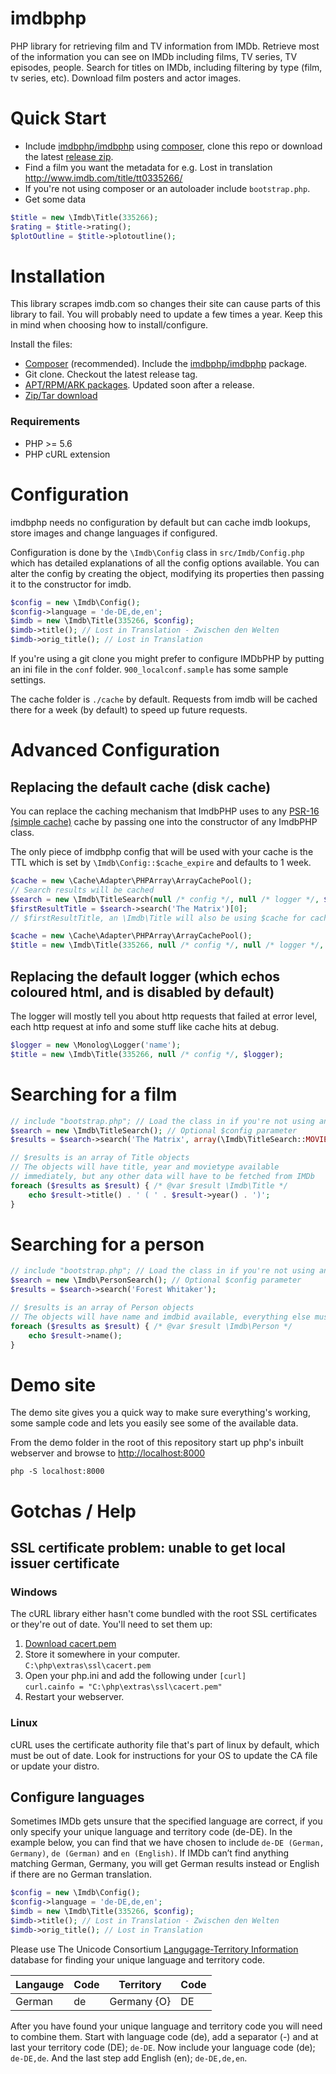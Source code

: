 imdbphp
=======

PHP library for retrieving film and TV information from IMDb.
Retrieve most of the information you can see on IMDb including films, TV series, TV episodes, people.
Search for titles on IMDb, including filtering by type (film, tv series, etc).
Download film posters and actor images.


Quick Start
===========

* Include [imdbphp/imdbphp](https://packagist.org/packages/imdbphp/imdbphp) using [composer](https://www.getcomposer.org), clone this repo or download the latest [release zip](https://github.com/tboothman/imdbphp/releases).
* Find a film you want the metadata for e.g. Lost in translation http://www.imdb.com/title/tt0335266/
* If you're not using composer or an autoloader include `bootstrap.php`.
* Get some data
```php
$title = new \Imdb\Title(335266);
$rating = $title->rating();
$plotOutline = $title->plotoutline();
```

Installation
============

This library scrapes imdb.com so changes their site can cause parts of this library to fail. You will probably need to update a few times a year. Keep this in mind when choosing how to install/configure.

Install the files:
* [Composer](https://www.getcomposer.org) (recommended). Include the [imdbphp/imdbphp](https://packagist.org/packages/imdbphp/imdbphp) package.
* Git clone. Checkout the latest release tag.
* [APT/RPM/ARK packages](http://apt.izzysoft.de/). Updated soon after a release.
* [Zip/Tar download](https://github.com/tboothman/imdbphp/releases)

### Requirements
* PHP >= 5.6
* PHP cURL extension


Configuration
=============

imdbphp needs no configuration by default but can cache imdb lookups, store images and change languages if configured.

Configuration is done by the `\Imdb\Config` class in `src/Imdb/Config.php` which has detailed explanations of all the config options available.
You can alter the config by creating the object, modifying its properties then passing it to the constructor for imdb.
```php
$config = new \Imdb\Config();
$config->language = 'de-DE,de,en';
$imdb = new \Imdb\Title(335266, $config);
$imdb->title(); // Lost in Translation - Zwischen den Welten
$imdb->orig_title(); // Lost in Translation
```

If you're using a git clone you might prefer to configure IMDbPHP by putting an ini file in the `conf` folder. `900_localconf.sample` has some sample settings.

The cache folder is `./cache` by default. Requests from imdb will be cached there for a week (by default) to speed up future requests.

Advanced Configuration
======================
Replacing the default cache (disk cache)
------------------------
You can replace the caching mechanism that ImdbPHP uses to any [PSR-16 (simple cache)](https://github.com/php-fig/fig-standards/blob/master/accepted/PSR-16-simple-cache.md) cache
by passing one into the constructor of any ImdbPHP class.

The only piece of imdbphp config that will be used with your cache is the TTL which is set by `\Imdb\Config::$cache_expire` and defaults to 1 week.
```php
$cache = new \Cache\Adapter\PHPArray\ArrayCachePool();
// Search results will be cached
$search = new \Imdb\TitleSearch(null /* config */, null /* logger */, $cache);
$firstResultTitle = $search->search('The Matrix')[0];
// $firstResultTitle, an \Imdb\Title will also be using $cache for caching any page requests it does
```

```php
$cache = new \Cache\Adapter\PHPArray\ArrayCachePool();
$title = new \Imdb\Title(335266, null /* config */, null /* logger */, $cache);
```

Replacing the default logger (which echos coloured html, and is disabled by default)
------------------------------------------------------------------------------------
The logger will mostly tell you about http requests that failed at error level, each http request at info and some stuff like cache hits at debug.

```php
$logger = new \Monolog\Logger('name');
$title = new \Imdb\Title(335266, null /* config */, $logger);
```

Searching for a film
====================

```php
// include "bootstrap.php"; // Load the class in if you're not using an autoloader
$search = new \Imdb\TitleSearch(); // Optional $config parameter
$results = $search->search('The Matrix', array(\Imdb\TitleSearch::MOVIE)); // Optional second parameter restricts types returned

// $results is an array of Title objects
// The objects will have title, year and movietype available
// immediately, but any other data will have to be fetched from IMDb
foreach ($results as $result) { /* @var $result \Imdb\Title */
    echo $result->title() . ' ( ' . $result->year() . ')';
}
```

Searching for a person
======================
```php
// include "bootstrap.php"; // Load the class in if you're not using an autoloader
$search = new \Imdb\PersonSearch(); // Optional $config parameter
$results = $search->search('Forest Whitaker');

// $results is an array of Person objects
// The objects will have name and imdbid available, everything else must be fetched from IMDb
foreach ($results as $result) { /* @var $result \Imdb\Person */
    echo $result->name();
}
```

Demo site
=========
The demo site gives you a quick way to make sure everything's working, some sample code and lets you easily see some of the available data.

From the demo folder in the root of this repository start up php's inbuilt webserver and browse to [http://localhost:8000]()

`php -S localhost:8000`


Gotchas / Help
==============
SSL certificate problem: unable to get local issuer certificate
---------------------------------------------------------------
### Windows
The cURL library either hasn't come bundled with the root SSL certificates or they're out of date. You'll need to set them up:
1. [Download cacert.pem](https://curl.haxx.se/docs/caextract.html)  
2. Store it somewhere in your computer.  
`C:\php\extras\ssl\cacert.pem`  
3. Open your php.ini and add the following under `[curl]`  
`curl.cainfo = "C:\php\extras\ssl\cacert.pem"`  
4. Restart your webserver.  
### Linux
cURL uses the certificate authority file that's part of linux by default, which must be out of date. 
Look for instructions for your OS to update the CA file or update your distro.

Configure languages
---------------------------------------------------------------
Sometimes IMDb gets unsure that the specified language are correct, if you only specify your unique language and territory code (de-DE). In the example below, you can find that we have chosen to include `de-DE (German, Germany)`, `de (German)` and `en (English)`. If IMDb can’t find anything matching German, Germany, you will get German results instead or English if there are no German translation.
```php
$config = new \Imdb\Config();
$config->language = 'de-DE,de,en';
$imdb = new \Imdb\Title(335266, $config);
$imdb->title(); // Lost in Translation - Zwischen den Welten
$imdb->orig_title(); // Lost in Translation
```
Please use The Unicode Consortium [Langugage-Territory Information](http://www.unicode.org/cldr/charts/latest/supplemental/language_territory_information.html) database for finding your unique language and territory code.

| Langauge | Code | Territory   | Code |
| -------- | ---- | ----------- | ---- |
| German   | de   | Germany {O} | DE   |

After you have found your unique language and territory code you will need to combine them. Start with language code (de), add a separator (-) and at last your territory code (DE); `de-DE`. Now include your language code (de); `de-DE,de`. And the last step add English (en); `de-DE,de,en`.
